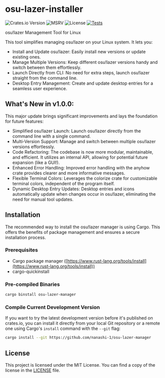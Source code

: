 # osu-lazer-installer

![Crates.io Version](https://img.shields.io/crates/v/osu-lazer-manager)
![MSRV](https://img.shields.io/crates/msrv/osu-lazer-manager)
![License](https://img.shields.io/crates/l/osu-lazer-manager)
[![Tests](https://github.com/nanashi-1/osu-lazer-manager/actions/workflows/test.yml/badge.svg)](https://github.com/nanashi-1/osu-lazer-manager/actions/workflows/test.yml)

osu!lazer Management Tool for Linux

This tool simplifies managing osu!lazer on your Linux system. It lets you:

- Install and Update osu!lazer: Easily install new versions or update existing ones.
- Manage Multiple Versions: Keep different osu!lazer versions handy and switch between them effortlessly.
- Launch Directly from CLI: No need for extra steps, launch osu!lazer straight from the command line.
- Desktop Entry Management: Create and update desktop entries for a seamless user experience.

## What's New in v1.0.0:

This major update brings significant improvements and lays the foundation for future features:

- Simplified osu!lazer Launch: Launch osu!lazer directly from the command line with a single command.
- Multi-Version Support: Manage and switch between multiple osu!lazer versions effortlessly.
- Code Refactoring: The codebase is now more modular, maintainable, and efficient. It utilizes an internal API, allowing for potential future expansion (like a GUI!).
- Enhanced Error Handling: Improved error handling with the anyhow crate provides clearer and more informative messages.
- Flexible Terminal Colors: Leverages the colorize crate for customizable terminal colors, independent of the program itself.
- Dynamic Desktop Entry Updates: Desktop entries and icons automatically update when changes occur in osu!lazer, eliminating the need for manual tool updates.

## Installation

The recommended way to install the osu!lazer manager is using Cargo. This offers the benefits of package management and ensures a secure installation process.

### Prerequisites

* Cargo package manager ([https://www.rust-lang.org/tools/install](https://www.rust-lang.org/tools/install))
* cargo-quickinstall

### Pre-compiled Binaries

```bash
cargo binstall osu-lazer-manager
```

### Compile Current Development Version

If you want to try the latest development version before it's published on crates.io, you can install it directly from your local Git repository or a remote one using Cargo's `install` command with the `--git` flag:

```bash
cargo install --git https://github.com/nanashi-1/osu-lazer-manager
```

## License

This project is licensed under the MIT License. You can find a copy of the license in the [LICENSE](LICENSE) file.
